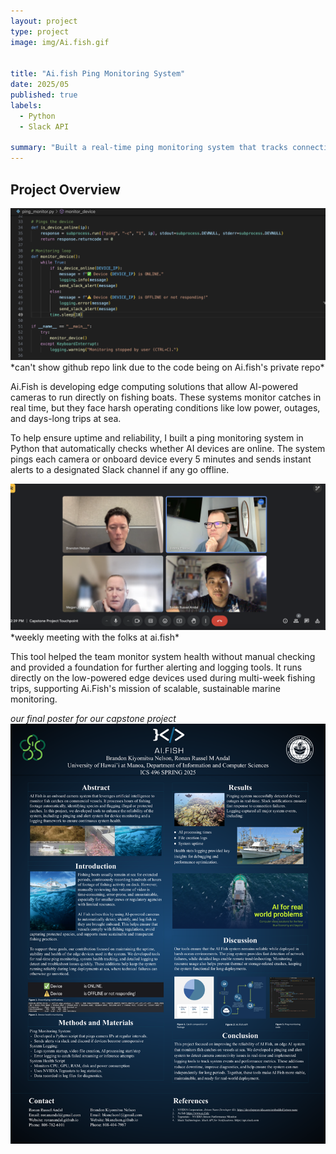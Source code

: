 ```yaml
---
layout: project
type: project
image: img/Ai.fish.gif


title: "Ai.fish Ping Monitoring System"
date: 2025/05
published: true
labels:
  - Python
  - Slack API

summary: "Built a real-time ping monitoring system that tracks connectivity of onboard AI devices for fishing vessels using low-powered edge computing."
---
```


## Project Overview


<img src="../img/ai.fish-code.png" alt="Shaka Shifts Landing Page" width="599">
*can't show github repo link due to the code being on Ai.fish's private repo*

Ai.Fish is developing edge computing solutions that allow AI-powered cameras to run directly on fishing boats. These systems monitor catches in real time, but they face harsh operating conditions like low power, outages, and days-long trips at sea.

To help ensure uptime and reliability, I built a ping monitoring system in Python that automatically checks whether AI devices are online. The system pings each camera or onboard device every 5 minutes and sends instant alerts to a designated Slack channel if any go offline.


<img src="../img/ai.fish-meeting.png" alt="meeting with Ai.fish" width="700">
*weekly meeting with the folks at ai.fish*

This tool helped the team monitor system health without manual checking and provided a foundation for further alerting and logging tools. It runs directly on the low-powered edge devices used during multi-week fishing trips, supporting Ai.Fish's mission of scalable, sustainable marine monitoring.

*our final poster for our capstone project*
<img src="../img/Ai.Fish-Poster-Final.png" alt="ai.fish capstone poster" width="599">





